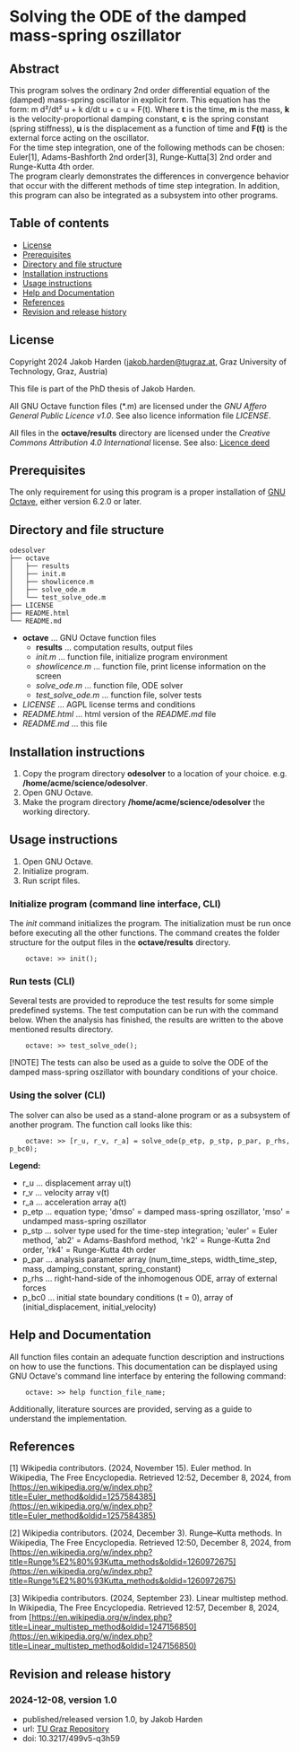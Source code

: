 # Solving the ODE of the damped mass-spring oszillator


## Abstract

This program solves the ordinary 2nd order differential equation of the (damped) mass-spring oscillator in explicit form. This equation has the form: m d²/dt² u + k d/dt u + c u = F(t). Where **t** is the time, **m** is the mass, **k** is the velocity-proportional damping constant, **c** is the spring constant (spring stiffness), **u** is the displacement as a function of time and **F(t)** is the external force acting on the oscillator.   
For the time step integration, one of the following methods can be chosen: Euler[1], Adams-Bashforth 2nd order[3], Runge-Kutta[3] 2nd order and Runge-Kutta 4th order.   
The program clearly demonstrates the differences in convergence behavior that occur with the different methods of time step integration. In addition, this program can also be integrated as a subsystem into other programs.


## Table of contents

- [License](#license)
- [Prerequisites](#prerequisites)
- [Directory and file structure](#directory-and-file-structure)
- [Installation instructions](#installation-instructions)
- [Usage instructions](#usage-instructions)
- [Help and Documentation](#help-and-documentation)
- [References](#related-software)
- [Revision and release history](#revision-and-release-history)


## License

Copyright 2024 Jakob Harden (jakob.harden@tugraz.at, Graz University of Technology, Graz, Austria)

This file is part of the PhD thesis of Jakob Harden.

All GNU Octave function files (\*.m) are licensed under the *GNU Affero General Public Licence v1.0*. See also licence information file *LICENSE*.

All files in the **octave/results** directory are licensed under the *Creative Commons Attribution 4.0 International* license. See also: [Licence deed](https://creativecommons.org/licenses/by/4.0/deed.en)


## Prerequisites

The only requirement for using this program is a proper installation of [GNU Octave](https://octave.org/), either version 6.2.0 or later.


## Directory and file structure

```   
odesolver   
├── octave   
│   ├── results   
│   ├── init.m   
│   ├── showlicence.m   
│   ├── solve_ode.m   
│   └── test_solve_ode.m   
├── LICENSE   
├── README.html   
└── README.md   
```

- **octave** ... GNU Octave function files
  - **results** ... computation results, output files
  - *init.m* ... function file, initialize program environment
  - *showlicence.m* ... function file, print license information on the screen
  - *solve_ode.m* ... function file, ODE solver
  - *test\_solve\_ode.m* ... function file, solver tests
- *LICENSE* ... AGPL license terms and conditions
- *README.html* ... html version of the *README.md* file
- *README.md* ... this file


## Installation instructions

1. Copy the program directory **odesolver** to a location of your choice. e.g. **/home/acme/science/odesolver**.   
2. Open GNU Octave.   
3. Make the program directory **/home/acme/science/odesolver** the working directory.   


## Usage instructions

1. Open GNU Octave.   
2. Initialize program.   
3. Run script files.   


### Initialize program (command line interface, CLI)

The *init* command initializes the program. The initialization must be run once before executing all the other functions. The command creates the folder structure for the output files in the **octave/results** directory.

```
    octave: >> init();   
```


### Run tests (CLI)

Several tests are provided to reproduce the test results for some simple predefined systems. The test computation can be run with the command below. When the analysis has finished, the results are written to the above mentioned results directory.

```
    octave: >> test_solve_ode();   
```

[!NOTE] The tests can also be used as a guide to solve the ODE of the damped mass-spring oszillator with boundary conditions of your choice.


### Using the solver (CLI)

The solver can also be used as a stand-alone program or as a subsystem of another program. The function call looks like this:

```
    octave: >> [r_u, r_v, r_a] = solve_ode(p_etp, p_stp, p_par, p_rhs, p_bc0);
```

**Legend:**

- r\_u ... displacement array u(t)
- r\_v ... velocity array v(t)
- r\_a ... acceleration array a(t)
- p\_etp ... equation type; 'dmso' = damped mass-spring oszillator, 'mso' = undamped mass-spring oszillator
- p\_stp ... solver type used for the time-step integration; 'euler' = Euler method, 'ab2' = Adams-Bashford method, 'rk2' = Runge-Kutta 2nd order, 'rk4' = Runge-Kutta 4th order
- p\_par ... analysis parameter array (num\_time\_steps, width\_time\_step, mass, damping\_constant, spring\_constant)
- p\_rhs ... right-hand-side of the inhomogenous ODE, array of external forces
- p\_bc0 ... initial state boundary conditions (t = 0), array of (initial\_displacement, initial\_velocity)

## Help and Documentation

All function files contain an adequate function description and instructions on how to use the functions. This documentation can be displayed using GNU Octave's command line interface by entering the following command:

```
    octave: >> help function_file_name;
```

Additionally, literature sources are provided, serving as a guide to understand the implementation.


## References

[1] Wikipedia contributors. (2024, November 15). Euler method. In Wikipedia, The Free Encyclopedia. Retrieved 12:52, December 8, 2024, from [https://en.wikipedia.org/w/index.php?title=Euler_method&oldid=1257584385](https://en.wikipedia.org/w/index.php?title=Euler_method&oldid=1257584385)

[2] Wikipedia contributors. (2024, December 3). Runge–Kutta methods. In Wikipedia, The Free Encyclopedia. Retrieved 12:50, December 8, 2024, from [https://en.wikipedia.org/w/index.php?title=Runge%E2%80%93Kutta_methods&oldid=1260972675](https://en.wikipedia.org/w/index.php?title=Runge%E2%80%93Kutta_methods&oldid=1260972675)

[3] Wikipedia contributors. (2024, September 23). Linear multistep method. In Wikipedia, The Free Encyclopedia. Retrieved 12:57, December 8, 2024, from [https://en.wikipedia.org/w/index.php?title=Linear_multistep_method&oldid=1247156850](https://en.wikipedia.org/w/index.php?title=Linear_multistep_method&oldid=1247156850)


## Revision and release history

### 2024-12-08, version 1.0

- published/released version 1.0, by Jakob Harden   
- url: [TU Graz Repository](https://doi.org/10.3217/499v5-q3h59)   
- doi: 10.3217/499v5-q3h59   

